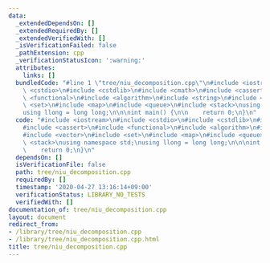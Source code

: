 ```yaml
---
data:
  _extendedDependsOn: []
  _extendedRequiredBy: []
  _extendedVerifiedWith: []
  _isVerificationFailed: false
  _pathExtension: cpp
  _verificationStatusIcon: ':warning:'
  attributes:
    links: []
  bundledCode: "#line 1 \"tree/niu_decomposition.cpp\"\n#include <iostream>\n#include\
    \ <cstdio>\n#include <cstdlib>\n#include <cmath>\n#include <cassert>\n#include\
    \ <functional>\n#include <algorithm>\n#include <string>\n#include <vector>\n#include\
    \ <set>\n#include <map>\n#include <queue>\n#include <stack>\nusing namespace std;\n\
    using llong = long long;\n\n\nint main() {\n\n    return 0;\n}\n"
  code: "#include <iostream>\n#include <cstdio>\n#include <cstdlib>\n#include <cmath>\n\
    #include <cassert>\n#include <functional>\n#include <algorithm>\n#include <string>\n\
    #include <vector>\n#include <set>\n#include <map>\n#include <queue>\n#include\
    \ <stack>\nusing namespace std;\nusing llong = long long;\n\n\nint main() {\n\n\
    \    return 0;\n}\n"
  dependsOn: []
  isVerificationFile: false
  path: tree/niu_decomposition.cpp
  requiredBy: []
  timestamp: '2020-04-27 13:16:14+09:00'
  verificationStatus: LIBRARY_NO_TESTS
  verifiedWith: []
documentation_of: tree/niu_decomposition.cpp
layout: document
redirect_from:
- /library/tree/niu_decomposition.cpp
- /library/tree/niu_decomposition.cpp.html
title: tree/niu_decomposition.cpp
---
```

